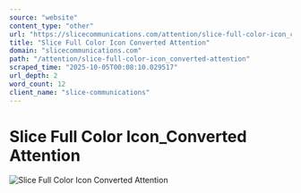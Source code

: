 ```yaml
---
source: "website"
content_type: "other"
url: "https://slicecommunications.com/attention/slice-full-color-icon_converted-attention"
title: "Slice Full Color Icon Converted Attention"
domain: "slicecommunications.com"
path: "/attention/slice-full-color-icon_converted-attention"
scraped_time: "2025-10-05T00:08:10.029517"
url_depth: 2
word_count: 12
client_name: "slice-communications"
---
```


# Slice Full Color Icon_Converted Attention

![Slice Full Color Icon Converted Attention](https://slicecommunications.com/wp-content/uploads/2024/09/Slice-Full-Color-Icon_Converted-Attention-300x300.png)
